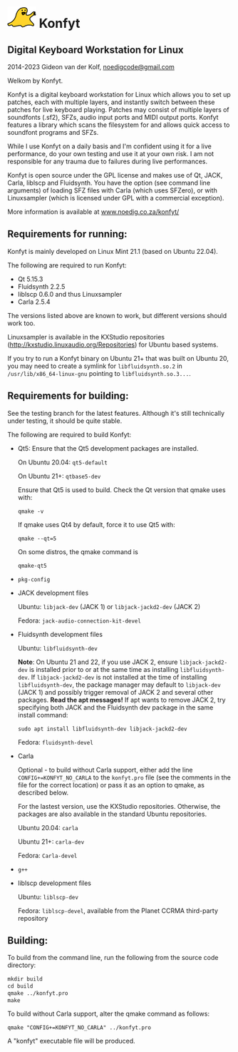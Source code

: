 ![Konfyt Logo](icons/konfytReadmeLogo.png)
Konfyt
======
Digital Keyboard Workstation for Linux
--------------------------------------

2014-2023 Gideon van der Kolf, noedigcode@gmail.com

Welkom by Konfyt.

Konfyt is a digital keyboard workstation for Linux which allows you to set up
patches, each with multiple layers, and instantly switch between these patches
for live keyboard playing. Patches may consist of multiple layers of soundfonts
(.sf2), SFZs, audio input ports and MIDI output ports. Konfyt features a library
which scans the filesystem for and allows quick access to soundfont programs and
SFZs.

While I use Konfyt on a daily basis and I'm confident using it for a live performance,
do your own testing and use it at your own risk. I am not responsible for any trauma
due to failures during live performances.

Konfyt is open source under the GPL license and makes use of Qt, JACK, Carla,
liblscp and Fluidsynth. You have the option (see command line arguments) of
loading SFZ files with Carla (which uses SFZero), or with Linuxsampler (which
is licensed under GPL with a commercial exception).

More information is available at www.noedig.co.za/konfyt/


Requirements for running:
-------------------------

Konfyt is mainly developed on Linux Mint 21.1 (based on Ubuntu 22.04).

The following are required to run Konfyt:

* Qt 5.15.3
* Fluidsynth 2.2.5
* liblscp 0.6.0 and thus Linuxsampler
* Carla 2.5.4

The versions listed above are known to work, but different versions should work too.

Linuxsampler is available in the KXStudio repositories (http://kxstudio.linuxaudio.org/Repositories)
for Ubuntu based systems.

If you try to run a Konfyt binary on Ubuntu 21+ that was built on Ubuntu 20, you may need to create a symlink for `libfluidsynth.so.2` in `/usr/lib/x86_64-linux-gnu` pointing to `libfluidsynth.so.3...`.


Requirements for building:
--------------------------

See the testing branch for the latest features. Although it's still technically
under testing, it should be quite stable.

The following are required to build Konfyt:

* Qt5: Ensure that the Qt5 development packages are installed.

  On Ubuntu 20.04: `qt5-default`

  On Ubuntu 21+: `qtbase5-dev`

  Ensure that Qt5 is used to build. Check the Qt version that qmake uses with:
  ```
  qmake -v
  ```

  If qmake uses Qt4 by default, force it to use Qt5 with:
  ```
  qmake --qt=5
  ```
  
  On some distros, the qmake command is
  ```
  qmake-qt5
  ```

* `pkg-config`

* JACK development files

  Ubuntu: `libjack-dev` (JACK 1) or `libjack-jackd2-dev` (JACK 2)

  Fedora: `jack-audio-connection-kit-devel`

* Fluidsynth development files
  
  Ubuntu: `libfluidsynth-dev`

  **Note**: On Ubuntu 21 and 22, if you use JACK 2, ensure `libjack-jackd2-dev` is installed prior to or at the same time as installing `libfluidsynth-dev`. If `libjack-jackd2-dev` is not installed at the time of installing `libfluidsynth-dev`, the package manager may default to `libjack-dev` (JACK 1) and possibly trigger removal of JACK 2 and several other packages. **Read the apt messages!** If apt wants to remove JACK 2, try specifying both JACK and the Fluidsynth dev package in the same install command:
  ```
  sudo apt install libfluidsynth-dev libjack-jackd2-dev
  ```
  
  Fedora: `fluidsynth-devel`

* Carla

  Optional - to build without Carla support, either add the line `CONFIG+=KONFYT_NO_CARLA` to the `konfyt.pro` file (see the comments in the file for the correct location) or pass it as an option to qmake, as described below.
  
  For the lastest version, use the KXStudio repositories. Otherwise, the packages are also available in the standard Ubuntu repositories.

  Ubuntu 20.04: `carla`

  Ubuntu 21+: `carla-dev`
  
  Fedora: `Carla-devel`

* `g++`

* liblscp development files
  
  Ubuntu: `liblscp-dev`
  
  Fedora: `liblscp-devel`, available from the Planet CCRMA third-party repository


Building:
---------

To build from the command line, run the following from the source code directory:
```
mkdir build
cd build
qmake ../konfyt.pro
make
```

To build without Carla support, alter the qmake command as follows:
```
qmake "CONFIG+=KONFYT_NO_CARLA" ../konfyt.pro
```

A "konfyt" executable file will be produced.

